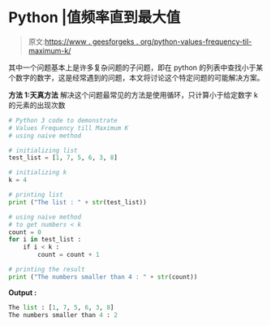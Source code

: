 # Python |值频率直到最大值

> 原文:[https://www . geesforgeks . org/python-values-frequency-til-maximum-k/](https://www.geeksforgeeks.org/python-values-frequency-till-maximum-k/)

其中一个问题基本上是许多复杂问题的子问题，即在 python 的列表中查找小于某个数字的数字，这是经常遇到的问题，本文将讨论这个特定问题的可能解决方案。

**方法 1:天真方法**
解决这个问题最常见的方法是使用循环，只计算小于给定数字 k 的元素的出现次数

```py
# Python 3 code to demonstrate 
# Values Frequency till Maximum K
# using naive method 

# initializing list
test_list = [1, 7, 5, 6, 3, 8]

# initializing k
k = 4

# printing list 
print ("The list : " + str(test_list))

# using naive method 
# to get numbers < k
count = 0
for i in test_list :
    if i < k :
        count = count + 1

# printing the result
print ("The numbers smaller than 4 : " + str(count))
```

**Output :**

```py
The list : [1, 7, 5, 6, 3, 8]
The numbers smaller than 4 : 2

```